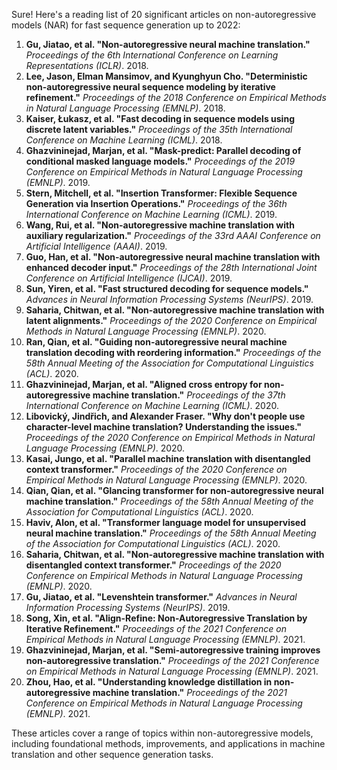 Sure! Here's a reading list of 20 significant articles on non-autoregressive models (NAR) for fast sequence generation up to 2022:

1. **Gu, Jiatao, et al. "Non-autoregressive neural machine translation."** *Proceedings of the 6th International Conference on Learning Representations (ICLR)*. 2018.
2. **Lee, Jason, Elman Mansimov, and Kyunghyun Cho. "Deterministic non-autoregressive neural sequence modeling by iterative refinement."** *Proceedings of the 2018 Conference on Empirical Methods in Natural Language Processing (EMNLP)*. 2018.
3. **Kaiser, Łukasz, et al. "Fast decoding in sequence models using discrete latent variables."** *Proceedings of the 35th International Conference on Machine Learning (ICML)*. 2018.
4. **Ghazvininejad, Marjan, et al. "Mask-predict: Parallel decoding of conditional masked language models."** *Proceedings of the 2019 Conference on Empirical Methods in Natural Language Processing (EMNLP)*. 2019.
5. **Stern, Mitchell, et al. "Insertion Transformer: Flexible Sequence Generation via Insertion Operations."** *Proceedings of the 36th International Conference on Machine Learning (ICML)*. 2019.
6. **Wang, Rui, et al. "Non-autoregressive machine translation with auxiliary regularization."** *Proceedings of the 33rd AAAI Conference on Artificial Intelligence (AAAI)*. 2019.
7. **Guo, Han, et al. "Non-autoregressive neural machine translation with enhanced decoder input."** *Proceedings of the 28th International Joint Conference on Artificial Intelligence (IJCAI)*. 2019.
8. **Sun, Yiren, et al. "Fast structured decoding for sequence models."** *Advances in Neural Information Processing Systems (NeurIPS)*. 2019.
9. **Saharia, Chitwan, et al. "Non-autoregressive machine translation with latent alignments."** *Proceedings of the 2020 Conference on Empirical Methods in Natural Language Processing (EMNLP)*. 2020.
10. **Ran, Qian, et al. "Guiding non-autoregressive neural machine translation decoding with reordering information."** *Proceedings of the 58th Annual Meeting of the Association for Computational Linguistics (ACL)*. 2020.
11. **Ghazvininejad, Marjan, et al. "Aligned cross entropy for non-autoregressive machine translation."** *Proceedings of the 37th International Conference on Machine Learning (ICML)*. 2020.
12. **Libovický, Jindřich, and Alexander Fraser. "Why don't people use character-level machine translation? Understanding the issues."** *Proceedings of the 2020 Conference on Empirical Methods in Natural Language Processing (EMNLP)*. 2020.
13. **Kasai, Jungo, et al. "Parallel machine translation with disentangled context transformer."** *Proceedings of the 2020 Conference on Empirical Methods in Natural Language Processing (EMNLP)*. 2020.
14. **Qian, Qian, et al. "Glancing transformer for non-autoregressive neural machine translation."** *Proceedings of the 58th Annual Meeting of the Association for Computational Linguistics (ACL)*. 2020.
15. **Haviv, Alon, et al. "Transformer language model for unsupervised neural machine translation."** *Proceedings of the 58th Annual Meeting of the Association for Computational Linguistics (ACL)*. 2020.
16. **Saharia, Chitwan, et al. "Non-autoregressive machine translation with disentangled context transformer."** *Proceedings of the 2020 Conference on Empirical Methods in Natural Language Processing (EMNLP)*. 2020.
17. **Gu, Jiatao, et al. "Levenshtein transformer."** *Advances in Neural Information Processing Systems (NeurIPS)*. 2019.
18. **Song, Xin, et al. "Align-Refine: Non-Autoregressive Translation by Iterative Refinement."** *Proceedings of the 2021 Conference on Empirical Methods in Natural Language Processing (EMNLP)*. 2021.
19. **Ghazvininejad, Marjan, et al. "Semi-autoregressive training improves non-autoregressive translation."** *Proceedings of the 2021 Conference on Empirical Methods in Natural Language Processing (EMNLP)*. 2021.
20. **Zhou, Hao, et al. "Understanding knowledge distillation in non-autoregressive machine translation."** *Proceedings of the 2021 Conference on Empirical Methods in Natural Language Processing (EMNLP)*. 2021.

These articles cover a range of topics within non-autoregressive models, including foundational methods, improvements, and applications in machine translation and other sequence generation tasks.